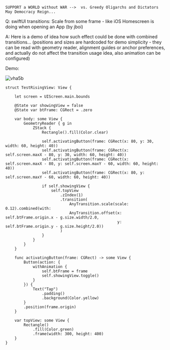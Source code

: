 ```
SUPPORT a WORLD without WAR -->  vs. Greedy Oligarchs and Dictators
May Democracy Reign... 
```

Q: swiftUI transitions: Scale from some frame - like iOS Homescreen is doing when opening an App (by jboi)

A: Here is a demo of idea how such effect could be done with combined transitions... (positions and sizes are hardcoded for demo simplicity - they can be read with geometry reader, alignment guides or anchor preferences, and actually do not affect the transition usage idea, also animation can be configured)

Demo:

![vha5b](https://user-images.githubusercontent.com/62171579/169462244-ba8e263e-5e17-46b6-b6bc-dcab3b792a6e.gif)


    struct TestRisingView: View {
    
        let screen = UIScreen.main.bounds
    
        @State var showingView = false
        @State var btFrame: CGRect = .zero
    
        var body: some View {
            GeometryReader { g in
                ZStack {
                    Rectangle().fill(Color.clear)
    
                    self.activatingButton(frame: CGRect(x: 80, y: 30, width: 60, height: 40))
                    self.activatingButton(frame: CGRect(x: self.screen.maxX - 80, y: 30, width: 60, height: 40))
                    self.activatingButton(frame: CGRect(x: self.screen.maxX - 80, y: self.screen.maxY - 60, width: 60, height: 40))
                    self.activatingButton(frame: CGRect(x: 80, y: self.screen.maxY - 60, width: 60, height: 40))
    
                    if self.showingView {
                        self.topView
                            .zIndex(1)
                            .transition(
                                AnyTransition.scale(scale: 0.12).combined(with:
                                AnyTransition.offset(x: self.btFrame.origin.x - g.size.width/2.0,
                                                     y: self.btFrame.origin.y - g.size.height/2.0))
                            )
                    }
                }
            }
        }
    
        func activatingButton(frame: CGRect) -> some View {
            Button(action: {
                withAnimation {
                    self.btFrame = frame
                    self.showingView.toggle()
                }
            }) {
                Text("Tap")
                    .padding()
                    .background(Color.yellow)
            }
            .position(frame.origin)
        }
    
        var topView: some View {
            Rectangle()
                .fill(Color.green)
                .frame(width: 300, height: 400)
        }
    }
